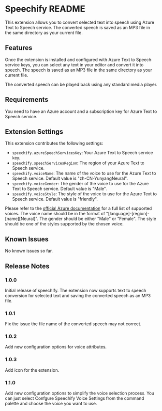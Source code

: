 # Speechify README

This extension allows you to convert selected text into speech using Azure Text to Speech service. The converted speech is saved as an MP3 file in the same directory as your current file.

## Features

Once the extension is installed and configured with Azure Text to Speech service keys, you can select any text in your editor and convert it into speech. The speech is saved as an MP3 file in the same directory as your current file.

The converted speech can be played back using any standard media player.

## Requirements

You need to have an Azure account and a subscription key for Azure Text to Speech service. 


## Extension Settings

This extension contributes the following settings:

* `speechify.azureSpeechServicesKey`: Your Azure Text to Speech service key.
* `speechify.speechServicesRegion`: The region of your Azure Text to Speech service.
* `speechify.voiceName`: The name of the voice to use for the Azure Text to Speech service. Default value is "zh-CN-YunyangNeural".
* `speechify.voiceGender`: The gender of the voice to use for the Azure Text to Speech service. Default value is "Male".
* `speechify.voiceStyle`: The style of the voice to use for the Azure Text to Speech service. Default value is "friendly".

Please refer to the [official Azure documentation](https://docs.microsoft.com/azure/cognitive-services/speech-service/language-support#text-to-speech) for a full list of supported voices. The voice name should be in the format of "[language]-[region]-[name][Neural]". The gender should be either "Male" or "Female". The style should be one of the styles supported by the chosen voice.

## Known Issues

No known issues so far.

## Release Notes

### 1.0.0

Initial release of speechify. The extension now supports text to speech conversion for selected text and saving the converted speech as an MP3 file.

### 1.0.1

Fix the issue the file name of the converted speech may not correct.

### 1.0.2

Add new configuration options for voice attributes.

### 1.0.3

Add icon for the extension.

### 1.1.0

Add new configuration options to simplify the voice selection process. You can just select Confgure Speechify Voice Settings from the command palette and choose the voice you want to use.